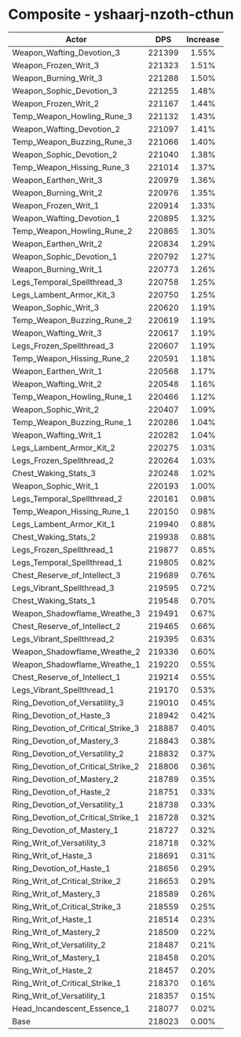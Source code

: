 # Composite - yshaarj-nzoth-cthun
| Actor | DPS | Increase |
|---|:---:|:---:|
|Weapon_Wafting_Devotion_3|221399|1.55%|
|Weapon_Frozen_Writ_3|221323|1.51%|
|Weapon_Burning_Writ_3|221288|1.50%|
|Weapon_Sophic_Devotion_3|221255|1.48%|
|Weapon_Frozen_Writ_2|221167|1.44%|
|Temp_Weapon_Howling_Rune_3|221132|1.43%|
|Weapon_Wafting_Devotion_2|221097|1.41%|
|Temp_Weapon_Buzzing_Rune_3|221066|1.40%|
|Weapon_Sophic_Devotion_2|221040|1.38%|
|Temp_Weapon_Hissing_Rune_3|221014|1.37%|
|Weapon_Earthen_Writ_3|220979|1.36%|
|Weapon_Burning_Writ_2|220976|1.35%|
|Weapon_Frozen_Writ_1|220914|1.33%|
|Weapon_Wafting_Devotion_1|220895|1.32%|
|Temp_Weapon_Howling_Rune_2|220865|1.30%|
|Weapon_Earthen_Writ_2|220834|1.29%|
|Weapon_Sophic_Devotion_1|220792|1.27%|
|Weapon_Burning_Writ_1|220773|1.26%|
|Legs_Temporal_Spellthread_3|220758|1.25%|
|Legs_Lambent_Armor_Kit_3|220750|1.25%|
|Weapon_Sophic_Writ_3|220620|1.19%|
|Temp_Weapon_Buzzing_Rune_2|220619|1.19%|
|Weapon_Wafting_Writ_3|220617|1.19%|
|Legs_Frozen_Spellthread_3|220607|1.19%|
|Temp_Weapon_Hissing_Rune_2|220591|1.18%|
|Weapon_Earthen_Writ_1|220568|1.17%|
|Weapon_Wafting_Writ_2|220548|1.16%|
|Temp_Weapon_Howling_Rune_1|220466|1.12%|
|Weapon_Sophic_Writ_2|220407|1.09%|
|Temp_Weapon_Buzzing_Rune_1|220286|1.04%|
|Weapon_Wafting_Writ_1|220282|1.04%|
|Legs_Lambent_Armor_Kit_2|220275|1.03%|
|Legs_Frozen_Spellthread_2|220264|1.03%|
|Chest_Waking_Stats_3|220248|1.02%|
|Weapon_Sophic_Writ_1|220193|1.00%|
|Legs_Temporal_Spellthread_2|220161|0.98%|
|Temp_Weapon_Hissing_Rune_1|220150|0.98%|
|Legs_Lambent_Armor_Kit_1|219940|0.88%|
|Chest_Waking_Stats_2|219938|0.88%|
|Legs_Frozen_Spellthread_1|219877|0.85%|
|Legs_Temporal_Spellthread_1|219805|0.82%|
|Chest_Reserve_of_Intellect_3|219689|0.76%|
|Legs_Vibrant_Spellthread_3|219595|0.72%|
|Chest_Waking_Stats_1|219548|0.70%|
|Weapon_Shadowflame_Wreathe_3|219491|0.67%|
|Chest_Reserve_of_Intellect_2|219465|0.66%|
|Legs_Vibrant_Spellthread_2|219395|0.63%|
|Weapon_Shadowflame_Wreathe_2|219336|0.60%|
|Weapon_Shadowflame_Wreathe_1|219220|0.55%|
|Chest_Reserve_of_Intellect_1|219214|0.55%|
|Legs_Vibrant_Spellthread_1|219170|0.53%|
|Ring_Devotion_of_Versatility_3|219010|0.45%|
|Ring_Devotion_of_Haste_3|218942|0.42%|
|Ring_Devotion_of_Critical_Strike_3|218887|0.40%|
|Ring_Devotion_of_Mastery_3|218843|0.38%|
|Ring_Devotion_of_Versatility_2|218832|0.37%|
|Ring_Devotion_of_Critical_Strike_2|218806|0.36%|
|Ring_Devotion_of_Mastery_2|218789|0.35%|
|Ring_Devotion_of_Haste_2|218751|0.33%|
|Ring_Devotion_of_Versatility_1|218738|0.33%|
|Ring_Devotion_of_Critical_Strike_1|218728|0.32%|
|Ring_Devotion_of_Mastery_1|218727|0.32%|
|Ring_Writ_of_Versatility_3|218718|0.32%|
|Ring_Writ_of_Haste_3|218691|0.31%|
|Ring_Devotion_of_Haste_1|218656|0.29%|
|Ring_Writ_of_Critical_Strike_2|218653|0.29%|
|Ring_Writ_of_Mastery_3|218589|0.26%|
|Ring_Writ_of_Critical_Strike_3|218559|0.25%|
|Ring_Writ_of_Haste_1|218514|0.23%|
|Ring_Writ_of_Mastery_2|218509|0.22%|
|Ring_Writ_of_Versatility_2|218487|0.21%|
|Ring_Writ_of_Mastery_1|218458|0.20%|
|Ring_Writ_of_Haste_2|218457|0.20%|
|Ring_Writ_of_Critical_Strike_1|218370|0.16%|
|Ring_Writ_of_Versatility_1|218357|0.15%|
|Head_Incandescent_Essence_1|218077|0.02%|
|Base|218023|0.00%|

